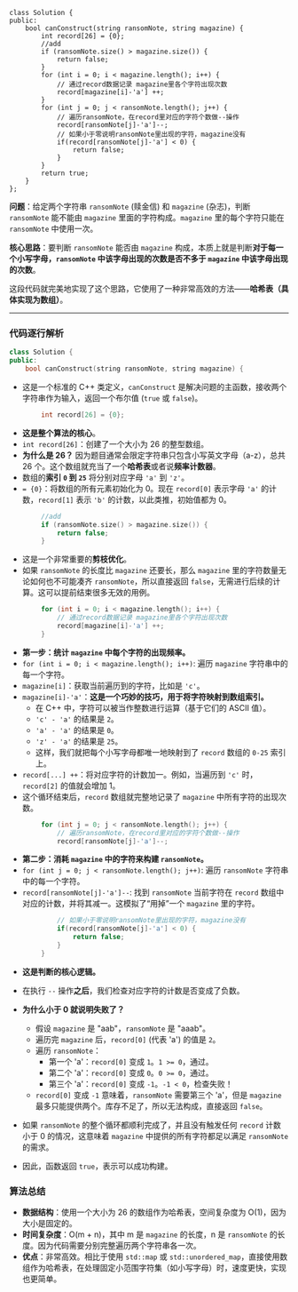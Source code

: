 ```
class Solution {
public:
    bool canConstruct(string ransomNote, string magazine) {
        int record[26] = {0};
        //add
        if (ransomNote.size() > magazine.size()) {
            return false;
        }
        for (int i = 0; i < magazine.length(); i++) {
            // 通过record数据记录 magazine里各个字符出现次数
            record[magazine[i]-'a'] ++;
        }
        for (int j = 0; j < ransomNote.length(); j++) {
            // 遍历ransomNote，在record里对应的字符个数做--操作
            record[ransomNote[j]-'a']--;
            // 如果小于零说明ransomNote里出现的字符，magazine没有
            if(record[ransomNote[j]-'a'] < 0) {
                return false;
            }
        }
        return true;
    }
};
```



**问题**：给定两个字符串 `ransomNote` (赎金信) 和 `magazine` (杂志)，判断 `ransomNote` 能不能由 `magazine` 里面的字符构成。`magazine` 里的每个字符只能在 `ransomNote` 中使用一次。

**核心思路**：要判断 `ransomNote` 能否由 `magazine` 构成，本质上就是判断**对于每一个小写字母，`ransomNote` 中该字母出现的次数是否不多于 `magazine` 中该字母出现的次数**。

这段代码就完美地实现了这个思路，它使用了一种非常高效的方法——**哈希表（具体实现为数组）**。

---

### 代码逐行解析

```cpp
class Solution {
public:
    bool canConstruct(string ransomNote, string magazine) {
```
*   这是一个标准的 C++ 类定义，`canConstruct` 是解决问题的主函数，接收两个字符串作为输入，返回一个布尔值 (`true` 或 `false`)。

```cpp
        int record[26] = {0};
```
*   **这是整个算法的核心**。
*   `int record[26]`：创建了一个大小为 26 的整型数组。
*   **为什么是 26？** 因为题目通常会限定字符串只包含小写英文字母（a-z），总共 26 个。这个数组就充当了一个**哈希表**或者说**频率计数器**。
*   数组的**索引 `0` 到 `25`** 将分别对应字母 `'a'` 到 `'z'`。
*   `= {0}`：将数组的所有元素初始化为 0。现在 `record[0]` 表示字母 `'a'` 的计数，`record[1]` 表示 `'b'` 的计数，以此类推，初始值都为 0。

```cpp
        //add
        if (ransomNote.size() > magazine.size()) {
            return false;
        }
```
*   这是一个非常重要的**剪枝优化**。
*   如果 `ransomNote` 的长度比 `magazine` 还要长，那么 `magazine` 里的字符数量无论如何也不可能凑齐 `ransomNote`，所以直接返回 `false`，无需进行后续的计算。这可以提前结束很多无效的用例。

```cpp
        for (int i = 0; i < magazine.length(); i++) {
            // 通过record数据记录 magazine里各个字符出现次数
            record[magazine[i]-'a'] ++;
        }
```
*   **第一步：统计 `magazine` 中每个字符的出现频率。**
*   `for (int i = 0; i < magazine.length(); i++)`: 遍历 `magazine` 字符串中的每一个字符。
*   `magazine[i]`：获取当前遍历到的字符，比如是 `'c'`。
*   `magazine[i]-'a'`：**这是一个巧妙的技巧，用于将字符映射到数组索引。**
    *   在 C++ 中，字符可以被当作整数进行运算（基于它们的 ASCII 值）。
    *   `'c' - 'a'` 的结果是 `2`。
    *   `'a' - 'a'` 的结果是 `0`。
    *   `'z' - 'a'` 的结果是 `25`。
    *   这样，我们就把每个小写字母都唯一地映射到了 `record` 数组的 `0-25` 索引上。
*   `record[...] ++`：将对应字符的计数加一。例如，当遍历到 `'c'` 时，`record[2]` 的值就会增加 1。
*   这个循环结束后，`record` 数组就完整地记录了 `magazine` 中所有字符的出现次数。

```cpp
        for (int j = 0; j < ransomNote.length(); j++) {
            // 遍历ransomNote，在record里对应的字符个数做--操作
            record[ransomNote[j]-'a']--;
```
*   **第二步：消耗 `magazine` 中的字符来构建 `ransomNote`。**
*   `for (int j = 0; j < ransomNote.length(); j++)`: 遍历 `ransomNote` 字符串中的每一个字符。
*   `record[ransomNote[j]-'a']--`: 找到 `ransomNote` 当前字符在 `record` 数组中对应的计数，并将其减一。这模拟了“用掉”一个 `magazine` 里的字符。
  
```cpp
            // 如果小于零说明ransomNote里出现的字符，magazine没有
            if(record[ransomNote[j]-'a'] < 0) {
                return false;
            }
        }
```
*   **这是判断的核心逻辑。**
*   在执行 `--` 操作**之后**，我们检查对应字符的计数是否变成了负数。
*   **为什么小于 0 就说明失败了？**
    *   假设 `magazine` 是 "aab"，`ransomNote` 是 "aaab"。
    *   遍历完 `magazine` 后，`record[0]` (代表 'a') 的值是 `2`。
    *   遍历 `ransomNote`：
        *   第一个 'a'：`record[0]` 变成 `1`。`1 >= 0`，通过。
        *   第二个 'a'：`record[0]` 变成 `0`。`0 >= 0`，通过。
        *   第三个 'a'：`record[0]` 变成 `-1`。`-1 < 0`，检查失败！
    *   `record[0]` 变成 `-1` 意味着，`ransomNote` 需要第三个 'a'，但是 `magazine` 最多只能提供两个。库存不足了，所以无法构成，直接返回 `false`。

*   如果 `ransomNote` 的整个循环都顺利完成了，并且没有触发任何 `record` 计数小于 0 的情况，这意味着 `magazine` 中提供的所有字符都足以满足 `ransomNote` 的需求。
*   因此，函数返回 `true`，表示可以成功构建。

### 算法总结

*   **数据结构**：使用一个大小为 26 的数组作为哈希表，空间复杂度为 O(1)，因为大小是固定的。
*   **时间复杂度**：O(m + n)，其中 m 是 `magazine` 的长度，n 是 `ransomNote` 的长度。因为代码需要分别完整遍历两个字符串各一次。
*   **优点**：非常高效。相比于使用 `std::map` 或 `std::unordered_map`，直接使用数组作为哈希表，在处理固定小范围字符集（如小写字母）时，速度更快，实现也更简单。